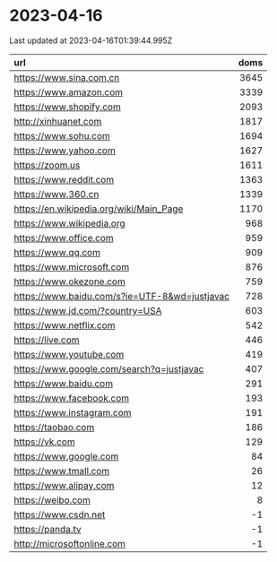 # 2023-04-16

<!-- BEGIN -->
Last updated at 2023-04-16T01:39:44.995Z

url | doms
:- | -:
https://www.sina.com.cn | 3645
https://www.amazon.com | 3339
https://www.shopify.com | 2093
http://xinhuanet.com | 1817
https://www.sohu.com | 1694
https://www.yahoo.com | 1627
https://zoom.us | 1611
https://www.reddit.com | 1363
https://www.360.cn | 1339
https://en.wikipedia.org/wiki/Main_Page | 1170
https://www.wikipedia.org | 968
https://www.office.com | 959
https://www.qq.com | 909
https://www.microsoft.com | 876
https://www.okezone.com | 759
https://www.baidu.com/s?ie=UTF-8&wd=justjavac | 728
https://www.jd.com/?country=USA | 603
https://www.netflix.com | 542
https://live.com | 446
https://www.youtube.com | 419
https://www.google.com/search?q=justjavac | 407
https://www.baidu.com | 291
https://www.facebook.com | 193
https://www.instagram.com | 191
https://taobao.com | 186
https://vk.com | 129
https://www.google.com | 84
https://www.tmall.com | 26
https://www.alipay.com | 12
https://weibo.com | 8
https://www.csdn.net | -1
https://panda.tv | -1
http://microsoftonline.com | -1
<!-- END -->
